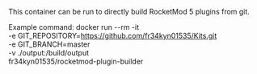 
This container can be run to directly build RocketMod 5 plugins from git.

Example command:
docker run --rm -it \
 -e GIT_REPOSITORY=https://github.com/fr34kyn01535/Kits.git \
 -e GIT_BRANCH=master \
 -v ./output:/build/output \
fr34kyn01535/rocketmod-plugin-builder